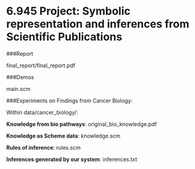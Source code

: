 6.945 Project: Symbolic representation and inferences from  Scientific Publications
===============

###Report

final_report/final_report.pdf

###Demos

main.scm

###Experiments on Findings from Cancer Biology:

Within data/cancer_biology/:

**Knowledge from bio pathways**: original_bio_knowledge.pdf

**Knowledge as Scheme data**: knowledge.scm

**Rules of inference**: rules.scm

**Inferences generated by our system**: inferences.txt
